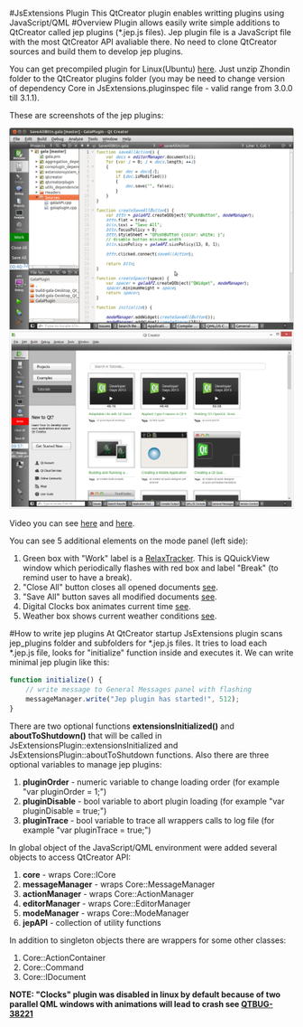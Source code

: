 #JsExtensions Plugin
This QtCreator plugin enables writting plugins using JavaScript/QML
#Overview
Plugin allows easily write simple additions to QtCreator called jep plugins (*.jep.js files).
Jep plugin file is a JavaScript file with the most QtCreator API avaliable there.
No need to clone QtCreator sources and build them to develop jep plugins.

You can get precompiled plugin for Linux(Ubuntu) [here](https://github.com/lexxmark/QtCreator-JsExtensions-Plugin/blob/master/package/LexxmarkLinux64.tar.gz). Just unzip Zhondin folder to the QtCreator plugins folder (you may be need to change version of dependency Core in JsExtensions.pluginspec file - valid range from 3.0.0 till 3.1.1).

These are screenshots of the jep plugins:

![Demo_screenshot_linux](img/Demo.png)
![Demo_screenshot_windows](img/DemoWin.png)

Video you can see [here](http://youtu.be/GGCcGts3B2I) and [here](http://www.youtube.com/watch?v=VHhEt3un_f4).

You can see 5 additional elements on the mode panel (left side):

1. Green box with "Work" label is a [RelaxTracker](https://github.com/lexxmark/QtCreator-JsExtensions-Plugin/tree/master/jep_plugins/RelaxTracker). This is QQuickView window which periodically flashes with red box and label "Break" (to remind user to have a break).
2. "Close All" button closes all opened documents [see](https://github.com/lexxmark/QtCreator-JsExtensions-Plugin/blob/master/jep_plugins/CloseAllBttn/CloseAllBttn.jep.js).
3. "Save All" button saves all modified documents [see](https://github.com/lexxmark/QtCreator-JsExtensions-Plugin/blob/master/jep_plugins/SaveAllBttn/SaveAllBttn.jep.js).
4. Digital Clocks box animates current time [see](https://github.com/lexxmark/QtCreator-JsExtensions-Plugin/tree/master/jep_plugins/Clock).
5. Weather box shows current weather conditions [see](https://github.com/lexxmark/QtCreator-JsExtensions-Plugin/tree/master/pluginshondin/Weather).

#How to write jep plugins
At QtCreator startup JsExtensions plugin scans jep_plugins folder and subfolders for *.jep.js files. It tries to load each *.jep.js file, looks for "initialize" function inside and executes it. We can write minimal jep plugin like this:

```JavaScript
function initialize() {
    // write message to General Messages panel with flashing
    messageManager.write("Jep plugin has started!", 512);
}
```

There are two optional functions **extensionsInitialized()** and **aboutToShutdown()** that will be called in JsExtensionsPlugin::extensionsInitialized and JsExtensionsPlugin::aboutToShutdown functions. Also there are three optional variables to manage jep plugins:

1. **pluginOrder** - numeric variable to change loading order (for example "var pluginOrder = 1;")
2. **pluginDisable** - bool variable to abort plugin loading (for example "var pluginDisable = true;")
3. **pluginTrace** - bool variable to trace all wrappers calls to log file (for example "var pluginTrace = true;")

In global object of the JavaScript/QML environment were added several objects to access QtCreator API:

1. **core** - wraps Core::ICore
2. **messageManager** - wraps Core::MessageManager
3. **actionManager** - wraps Core::ActionManager
4. **editorManager** - wraps Core::EditorManager
5. **modeManager** - wraps Core::ModeManager
6. **jepAPI** - collection of utility functions

In addition to singleton objects there are wrappers for some other classes:

1. Core::ActionContainer
2. Core::Command
3. Core::IDocument

**NOTE: "Clocks" plugin was disabled in linux by default because of two parallel QML windows with animations will lead to crash see [QTBUG-38221](https://bugreports.qt-project.org/browse/QTBUG-38221)**